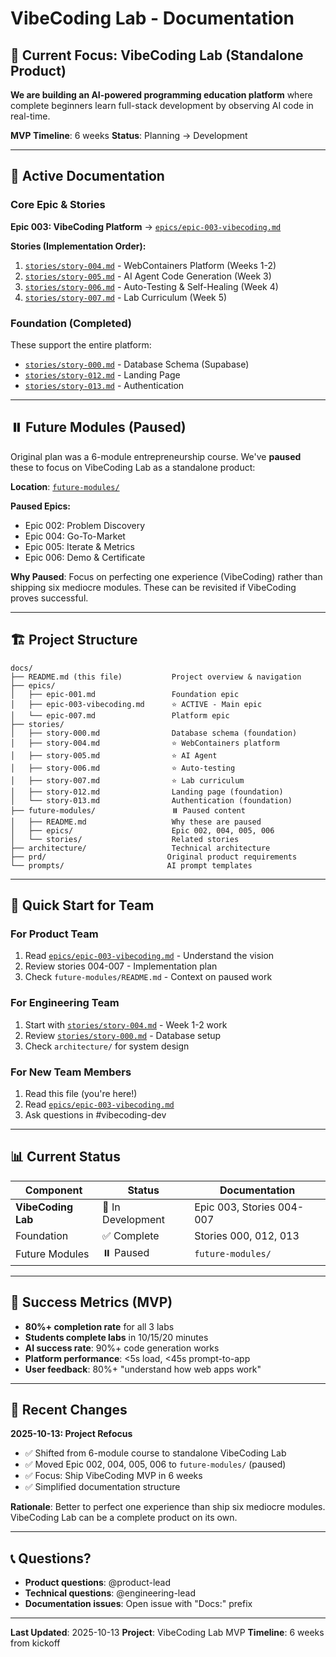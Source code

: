 # VibeCoding Lab - Documentation

## 🎯 Current Focus: VibeCoding Lab (Standalone Product)

**We are building an AI-powered programming education platform** where complete beginners learn full-stack development by observing AI code in real-time.

**MVP Timeline**: 6 weeks
**Status**: Planning → Development

---

## 📂 Active Documentation

### Core Epic & Stories

**Epic 003: VibeCoding Platform**
→ [`epics/epic-003-vibecoding.md`](./epics/epic-003-vibecoding.md)

**Stories (Implementation Order):**
1. [`stories/story-004.md`](./stories/story-004.md) - WebContainers Platform (Weeks 1-2)
2. [`stories/story-005.md`](./stories/story-005.md) - AI Agent Code Generation (Week 3)
3. [`stories/story-006.md`](./stories/story-006.md) - Auto-Testing & Self-Healing (Week 4)
4. [`stories/story-007.md`](./stories/story-007.md) - Lab Curriculum (Week 5)

### Foundation (Completed)

These support the entire platform:
- [`stories/story-000.md`](./stories/story-000.md) - Database Schema (Supabase)
- [`stories/story-012.md`](./stories/story-012.md) - Landing Page
- [`stories/story-013.md`](./stories/story-013.md) - Authentication

---

## ⏸️ Future Modules (Paused)

Original plan was a 6-module entrepreneurship course. We've **paused** these to focus on VibeCoding Lab as a standalone product:

**Location**: [`future-modules/`](./future-modules/)

**Paused Epics:**
- Epic 002: Problem Discovery
- Epic 004: Go-To-Market
- Epic 005: Iterate & Metrics
- Epic 006: Demo & Certificate

**Why Paused**: Focus on perfecting one experience (VibeCoding) rather than shipping six mediocre modules. These can be revisited if VibeCoding proves successful.

---

## 🏗️ Project Structure

```
docs/
├── README.md (this file)           Project overview & navigation
├── epics/
│   ├── epic-001.md                 Foundation epic
│   ├── epic-003-vibecoding.md      ⭐ ACTIVE - Main epic
│   └── epic-007.md                 Platform epic
├── stories/
│   ├── story-000.md                Database schema (foundation)
│   ├── story-004.md                ⭐ WebContainers platform
│   ├── story-005.md                ⭐ AI Agent
│   ├── story-006.md                ⭐ Auto-testing
│   ├── story-007.md                ⭐ Lab curriculum
│   ├── story-012.md                Landing page (foundation)
│   └── story-013.md                Authentication (foundation)
├── future-modules/                 ⏸️ Paused content
│   ├── README.md                   Why these are paused
│   ├── epics/                      Epic 002, 004, 005, 006
│   └── stories/                    Related stories
├── architecture/                   Technical architecture
├── prd/                           Original product requirements
└── prompts/                       AI prompt templates
```

---

## 🚀 Quick Start for Team

### For Product Team
1. Read [`epics/epic-003-vibecoding.md`](./epics/epic-003-vibecoding.md) - Understand the vision
2. Review stories 004-007 - Implementation plan
3. Check `future-modules/README.md` - Context on paused work

### For Engineering Team
1. Start with [`stories/story-004.md`](./stories/story-004.md) - Week 1-2 work
2. Review [`stories/story-000.md`](./stories/story-000.md) - Database setup
3. Check `architecture/` for system design

### For New Team Members
1. Read this file (you're here!)
2. Read [`epics/epic-003-vibecoding.md`](./epics/epic-003-vibecoding.md)
3. Ask questions in #vibecoding-dev

---

## 📊 Current Status

| Component | Status | Documentation |
|-----------|--------|---------------|
| **VibeCoding Lab** | 🚀 In Development | Epic 003, Stories 004-007 |
| Foundation | ✅ Complete | Stories 000, 012, 013 |
| Future Modules | ⏸️ Paused | `future-modules/` |

---

## 🎯 Success Metrics (MVP)

- **80%+ completion rate** for all 3 labs
- **Students complete labs** in 10/15/20 minutes
- **AI success rate**: 90%+ code generation works
- **Platform performance**: <5s load, <45s prompt-to-app
- **User feedback**: 80%+ "understand how web apps work"

---

## 🔄 Recent Changes

**2025-10-13: Project Refocus**
- ✅ Shifted from 6-module course to standalone VibeCoding Lab
- ✅ Moved Epic 002, 004, 005, 006 to `future-modules/` (paused)
- ✅ Focus: Ship VibeCoding MVP in 6 weeks
- ✅ Simplified documentation structure

**Rationale**: Better to perfect one experience than ship six mediocre modules. VibeCoding Lab can be a complete product on its own.

---

## 📞 Questions?

- **Product questions**: @product-lead
- **Technical questions**: @engineering-lead
- **Documentation issues**: Open issue with "Docs:" prefix

---

**Last Updated**: 2025-10-13
**Project**: VibeCoding Lab MVP
**Timeline**: 6 weeks from kickoff
